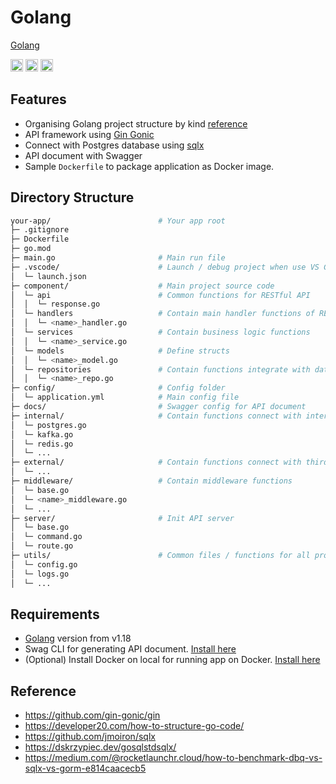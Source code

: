 # Golang

[Golang](https://go.dev/)

<a href="https://github.com/gin-gonic/gin"><img src="https://img.shields.io/badge/gin-gonic-yellow" height="20"></a>
<a href="https://jmoiron.github.io/sqlx/"><img src="https://img.shields.io/badge/sqlx-v1.35-green" height="20"></a>
<a href="https://github.com/swaggo/swag"><img src="https://img.shields.io/badge/swagger-go-brightgreen" height="20"></a>

## Features

- Organising Golang project structure by kind [reference](https://developer20.com/how-to-structure-go-code/)
- API framework using [Gin Gonic](https://github.com/gin-gonic/gin)
- Connect with Postgres database using [sqlx](https://jmoiron.github.io/sqlx/)
- API document with Swagger
- Sample `Dockerfile` to package application as Docker image.

## Directory Structure

```bash
your-app/                        # Your app root
├─ .gitignore
├─ Dockerfile
├─ go.mod
├─ main.go                       # Main run file
├─ .vscode/                      # Launch / debug project when use VS Code
│  └─ launch.json
├─ component/                    # Main project source code
│  └─ api                        # Common functions for RESTful API
│  │  └─ response.go
│  └─ handlers                   # Contain main handler functions of RESTful API
│  │  └─ <name>_handler.go
│  └─ services                   # Contain business logic functions
│  │  └─ <name>_service.go
│  └─ models                     # Define structs
│  │  └─ <name>_model.go
│  └─ repositories               # Contain functions integrate with database
│  │  └─ <name>_repo.go
├─ config/                       # Config folder
│  └─ application.yml            # Main config file
├─ docs/                         # Swagger config for API document
├─ internal/                     # Contain functions connect with internal system
│  └─ postgres.go
│  └─ kafka.go
│  └─ redis.go
│  └─ ...
├─ external/                     # Contain functions connect with third party
│  └─ ...
├─ middleware/                   # Contain middleware functions
│  └─ base.go
│  └─ <name>_middleware.go
│  └─ ...
├─ server/                       # Init API server
│  └─ base.go
│  └─ command.go
│  └─ route.go
├─ utils/                        # Common files / functions for all project
│  └─ config.go
│  └─ logs.go
│  └─ ...
```

## Requirements

- [Golang](https://go.dev/) version from v1.18
- Swag CLI for generating API document. [Install here](https://github.com/swaggo/swag#getting-started)
- (Optional) Install Docker on local for running app on Docker. [Install here](https://docs.docker.com/engine/install/)

## Reference

- https://github.com/gin-gonic/gin
- https://developer20.com/how-to-structure-go-code/
- https://github.com/jmoiron/sqlx
- https://dskrzypiec.dev/gosqlstdsqlx/
- https://medium.com/@rocketlaunchr.cloud/how-to-benchmark-dbq-vs-sqlx-vs-gorm-e814caacecb5
